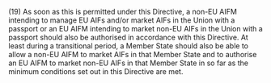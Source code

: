 (19) As soon as this is permitted under this Directive, a non-EU AIFM intending to manage EU AIFs and/or market AIFs in the Union with a passport or an EU AIFM intending to market non-EU AIFs in the Union with a passport should also be authorised in accordance with this Directive. At least during a transitional period, a Member State should also be able to allow a non-EU AIFM to market AIFs in that Member State and to authorise an EU AIFM to market non-EU AIFs in that Member State in so far as the minimum conditions set out in this Directive are met.